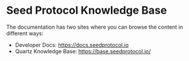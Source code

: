 # Seed Protocol Knowledge Base

The documentation has two sites where you can browse the content in different ways:

- Developer Docs: https://docs.seedprotocol.io
- Quartz Knowledge Base: https://base.seedprotocol.io/
